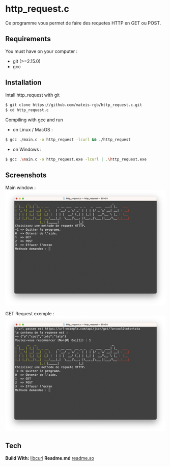 
# http_request.c

Ce programme vous permet de faire des requetes HTTP en GET ou POST.




## Requirements

You must have on your computer :
  * git (>=2.15.0)
  * gcc

## Installation

Intall http_request with git

```bash
$ git clone https://github.com/mateis-rgb/http_request.c.git
$ cd http_request.c
```

Compiling with gcc and run
* on Linux / MacOS :
```bash
$ gcc ./main.c -o http_request -lcurl && ./http_request
```
* on Windows :
```bash
$ gcc .\main.c -o http_request.exe -lcurl | .\http_request.exe
```


## Screenshots
Main window :
![Main Window](https://raw.githubusercontent.com/mateis-rgb/http_request.c/refs/heads/main/screenshots/main.png)

GET Request exemple :
![GET Request Exemple](https://github.com/mateis-rgb/http_request.c/blob/main/screenshots/get_exemple.png?raw=true)


## Tech

**Build With:** [libcurl](https://curl.se/libcurl/)
**Readme.md** [readme.so](https://readme.so/fr/editor)
